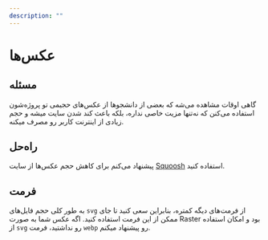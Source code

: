 ```yaml
---
description: ""
---
```


# عکس‌ها

## مسئله

گاهی اوقات مشاهده می‌شه که بعضی از دانشجوها از عکس‌های حجیمی تو پروژه‌شون استفاده می‌کنن
که نه‌تنها مزیت خاصی نداره، بلکه باعث کند شدن سایت میشه و حجم زیادی از اینترنت کاربر رو مصرف میکنه.

## راه‌حل

پیشنهاد می‌کنم برای کاهش حجم عکس‌ها از سایت
[Squoosh](https://squoosh.app/)
استفاده کنید.

## فرمت

به طور کلی حجم فایل‌های `svg` از فرمت‌های دیگه کمتره،
بنابراین سعی کنید تا جای ممکن از این فرمت استفاده کنید.
اگه عکس شما به صورت Raster بود و امکان استفاده از `svg` رو نداشتید، فرمت `webp` رو پیشنهاد میکنم.
